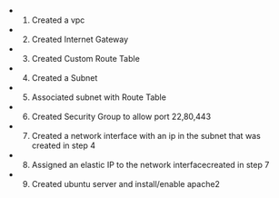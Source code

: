 - 1. Created a vpc
- 2. Created Internet Gateway
- 3. Created Custom Route Table
- 4. Created a Subnet
- 5. Associated subnet with Route Table
- 6. Created Security Group to allow port 22,80,443
- 7. Created a network interface with an ip in the subnet that was created in step 4
- 8. Assigned an elastic IP to the network interfacecreated in step 7
- 9. Created ubuntu server and install/enable apache2
